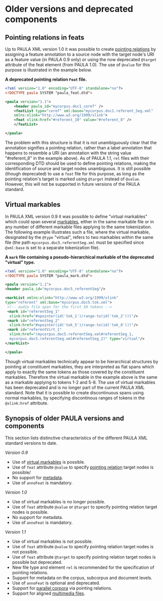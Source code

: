 # Older versions and deprecated components

## Pointing relations in feats

Up to PAULA XML version 1.0 it was possible to create [pointing
relations](pointing-relations.md) by assigning a feature annotation to a
source node with the target node's URI as a feature value (in PAULA 0.9
only) or using the now deprecated `@target` attribute of the feat
element (from PAULA 1.0). The use of `@value` for this purpose is
illustrated in the example below.

**A deprecated pointing relation `Feat` file.**
```xml
<?xml version="1.0" encoding="UTF-8" standalone="no"?>
<!DOCTYPE paula SYSTEM "paula_feat.dtd">

<paula version="1.1">
    <header paula_id="mycorpus.doc1_coref" />
    <featList type="coref" xml:base="mycorpus.doc1.referent_Seg.xml" 
    xmlns:xlink="http://www.w3.org/1999/xlink">
    <feat xlink:href="#referent_10" value="#referent_8" />
    </featList>

</paula>
```

The problem with this structure is that it is not unambiguously clear
that the annotation signifies a pointing relation, rather than a label
annotation that happens to resemble a URI (an annotation with the string
value "\#referent\_8" in the example above). As of PAULA 1.1, `rel`
files with their corresponding DTD should be used to define pointing
relations, making the identification of source and target nodes
unambiguous. It is still possible (though deprecated) to use a `feat`
file for this purpose, as long as the pointing relation's target is
marked using `@target` instead of `@value`. However, this will not be
supported in future versions of the PAULA standard.

## Virtual markables

In PAULA XML version 0.9 it was possible to define "virtual markables"
which could span several [markables](spans-and-markables.md), either in the same markable
file or in any number of different markable files applying to the same
tokenization. The following example illustrates such a file, where the
virtual markable, designated by the `@type` "virtual", refers to two
markables within the same file (the path `mycorpus.doc5.referentSeg.xml`
must be specified since `@xml:base` is set to a separate tokenization
file).

**A `mark` file containing a pseudo-hierarchical markable of the deprecated "virtual" type.**
```xml
<?xml version="1.0" encoding="UTF-8" standalone="no"?>
<!DOCTYPE paula SYSTEM "paula_mark.dtd">

<paula version="1.1">
<header paula_id="mycorpus.doc5_referentSeg"/>

<markList xmlns:xlink="http://www.w3.org/1999/xlink" 
type="referent" xml:base="mycorpus.doc5.tok.xml">
 <!-- audio file span for the first 50 tokens -->
 <mark id="referentSeg_1" 
  xlink:href="#xpointer(id('tok_1')/range-to(id('tok_2')))"/>
 <mark id="referentSeg_2" 
  xlink:href="#xpointer(id('tok_5')/range-to(id('tok_8')))"/>
 <mark id="referentVirt_1"
  xlink:href="(mycorpus.doc5.referentSeg.xml#referentSeg_1,
  mycorpus.doc5.referentSeg.xml#referentSeg_2)" type="virtual"/>
</markList>

</paula>
```

Though virtual markables technically appear to be hierarchical
structures by pointing at constituent markables, they are interpreted as
flat spans which apply to exactly the same tokens as those covered by
the constituent markables. Therefore the virtual markable in the example
above is the same as a markable applying to tokens 1-2 and 5-8. The use
of virtual markables has been deprecated and is no longer part of the
current PAULA XML standard. Note that it is possible to create
discontinuous spans using normal markables, by specifying discontinous
ranges of tokens in the `@xlink:href` attribute.

## Synopsis of older PAULA versions and components

This section lists distinctive characteristics of the different PAULA
XML standard versions to date.

*Version 0.9*

- Use of [virtual markables](#virtual-markables) is possible.
- Use of `feat` attribute `@value` to specify [pointing
  relation](pointing-relations.md) target nodes is possible/
- No support for [metadata](metadata.md).
- Use of `annoFeat` is mandatory.

*Version 1.0*

- Use of virtual markables is no longer possible.
- Use of `feat` attribute `@value` or `@target` to specify pointing
  relation target nodes is possible.
- No support for metadata.
- Use of `annoFeat` is mandatory.

*Version 1.1*

- Use of virtual markables is not possible.
- Use of `feat` attribute `@value` to specify pointing relation target
  nodes is not possible.
- Use of `feat` attribute `@target` to specify pointing relation
  target nodes is possible but deprecated.
- New file type and element `rel` is recommended for the specification
  of pointing relations.
- Support for metadata on the corpus, subcorpus and document levels.
- Use of `annoFeat` is optional and deprecated.
- Support for [parallel corpora](special-scenarios.md#parallel-corpora) via pointing
  relations.
- Support for aligned [multimedia files](special-scenarios.md#aligned-audiovideo-files).

